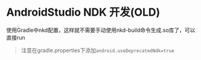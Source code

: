 # AndroidStudio NDK 开发(OLD)

使用Gradle中nkd配置，这样就不需要手动使用nkd-build命令生成.so库了，可以直接run

>注意在gradle.properties下添加`android.useDeprecatedNdk=true`